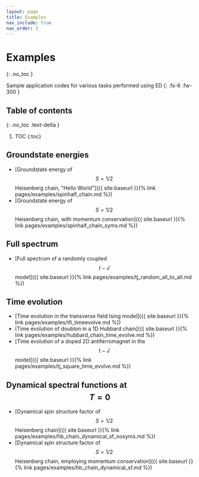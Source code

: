 ```yaml
---
layout: page
title: Examples
nav_include: true
nav_order: 3
---
```



# Examples
{: .no_toc }

Sample application codes for various tasks performed using ED
{: .fs-6 .fw-300 }

## Table of contents
{: .no_toc .text-delta }

1. TOC
{:toc}

## Groundstate energies

- [Groundstate energy of $$S=1/2$$ Heisenberg chain, "Hello World"]({{ site.baseurl }}{% link pages/examples/spinhalf_chain.md %})
- [Groundstate energy of $$S=1/2$$ Heisenberg chain, with momentum conservation]({{ site.baseurl }}{% link pages/examples/spinhalf_chain_syms.md %})

## Full spectrum
- [Full spectrum of a randomly coupled $$t-J$$ model]({{ site.baseurl }}{% link pages/examples/tj_random_all_to_all.md %})

## Time evolution
- [Time evolution in the transverse field Ising model]({{ site.baseurl }}{% link pages/examples/tfi_timeevolve.md %})
- [Time evolution of doublon in a 1D Hubbard chain]({{ site.baseurl }}{% link pages/examples/hubbard_chain_time_evolve.md %})
- [Time evolution of a doped 2D antiferromagnet in the $$t-J$$ model]({{ site.baseurl }}{% link pages/examples/tj_square_time_evolve.md %})

## Dynamical spectral functions at $$T=0$$
- [Dynamical spin structure factor of $$S=1/2$$ Heisenberg chain]({{ site.baseurl }}{% link pages/examples/hb_chain_dynamical_sf_nosyms.md %})
- [Dynamical spin structure factor of $$S=1/2$$ Heisenberg chain, employing momentum conservation]({{ site.baseurl }}{% link pages/examples/hb_chain_dynamical_sf.md %})
